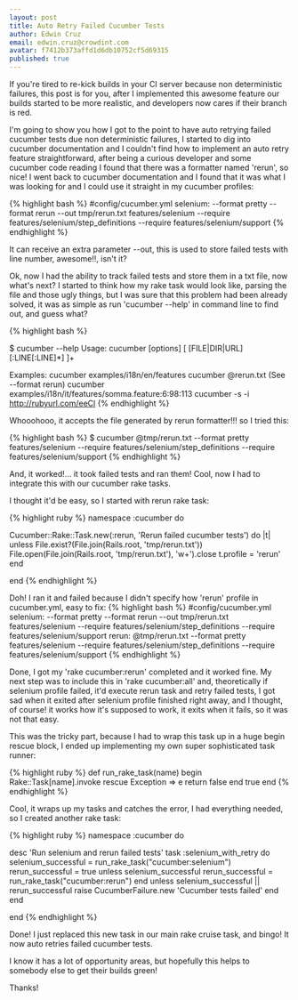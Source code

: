 ```yaml
---
layout: post
title: Auto Retry Failed Cucumber Tests
author: Edwin Cruz
email: edwin.cruz@crowdint.com
avatar: f7412b373affd1d6db10752cf5d69315
published: true
---
```


If you're tired to re-kick builds in your CI server because non deterministic failures, this post is for you, after I
implemented this awesome feature our builds started to be more realistic, and developers now cares if their branch is red.

I'm going to show you how I got to the point to have auto retrying failed cucumber tests due non deterministic failures,
I started to dig into cucumber documentation and I couldn't find how to implement an auto retry feature straightforward,
after being a curious developer and some cucumber code reading I found that there was a formatter named 'rerun', so nice!
I went back to cucumber documentation and I found that it was what I was looking for and I could use it straight in my cucumber profiles:

{% highlight bash %}
#config/cucumber.yml
selenium: --format pretty --format rerun --out tmp/rerun.txt features/selenium --require features/selenium/step_definitions --require features/selenium/support
{% endhighlight %}

It can receive an extra parameter --out, this is used to store failed tests with line number, awesome!!, isn't it?

Ok, now I had the ability to track failed tests and store them in a txt file, now what's next? I started to think how my rake task
would look like, parsing the file and those ugly things, but I was sure that this problem had been already solved, it was as simple
as run 'cucumber --help' in command line to find out, and guess what?

{% highlight bash %}

$ cucumber --help
Usage: cucumber [options] [ [FILE|DIR|URL][:LINE[:LINE]*] ]+

Examples:
cucumber examples/i18n/en/features
cucumber @rerun.txt (See --format rerun)
cucumber examples/i18n/it/features/somma.feature:6:98:113
cucumber -s -i http://rubyurl.com/eeCl
{% endhighlight %}

Whooohooo, it accepts the file generated by rerun formatter!!! so I tried this:

{% highlight bash %}
$ cucumber @tmp/rerun.txt --format pretty features/selenium --require features/selenium/step_definitions --require features/selenium/support
{% endhighlight %}

And, it worked!... it took failed tests and ran them! Cool, now I had to integrate this with our cucumber rake tasks.

I thought it'd be easy, so I started with rerun rake task:

{% highlight ruby %}
namespace :cucumber do

  Cucumber::Rake::Task.new(:rerun, 'Rerun failed cucumber tests') do |t|
    unless File.exist?(File.join(Rails.root, 'tmp/rerun.txt'))
      File.open(File.join(Rails.root, 'tmp/rerun.txt'), 'w+').close
    t.profile = 'rerun'
  end

end
{% endhighlight %}

Doh! I ran it and failed because I didn't specify how 'rerun' profile in cucumber.yml, easy to fix:
{% highlight bash %}
#config/cucumber.yml
selenium: --format pretty --format rerun --out tmp/rerun.txt features/selenium --require features/selenium/step_definitions --require features/selenium/support
rerun: @tmp/rerun.txt --format pretty features/selenium --require features/selenium/step_definitions --require features/selenium/support
{% endhighlight %}

Done, I got my 'rake cucumber:rerun' completed and it worked fine. My next step was to include this in 'rake cucumber:all' and, theoretically
if selenium profile failed, it'd execute rerun task and retry failed tests, I got sad when it exited after selenium profile
finished right away, and I thought, of course! it works how it's supposed to work, it exits when it fails, so it was not that easy.

This was the tricky part, because I had to wrap this task up in a huge begin rescue block, I ended up implementing my own
super sophisticated task runner:

{% highlight ruby %}
def run_rake_task(name)
  begin
    Rake::Task[name].invoke
  rescue Exception => e
    return false
  end
  true
end
{% endhighlight %}

Cool, it wraps up my tasks and catches the error, I had everything needed, so I created another rake task:

{% highlight ruby %}
namespace :cucumber do

  desc 'Run selenium and rerun failed tests'
  task :selenium_with_retry do
    selenium_successful = run_rake_task("cucumber:selenium")
    rerun_successful = true
    unless selenium_successful
      rerun_successful = run_rake_task("cucumber:rerun")
    end
    unless selenium_successful || rerun_successful
      raise CucumberFailure.new 'Cucumber tests failed'
    end
  end

end
{% endhighlight %}

Done! I just replaced this new task in our main rake cruise task, and bingo! It now auto retries failed cucumber tests.

I know it has a lot of opportunity areas, but hopefully this helps to somebody else to get their builds green!

Thanks!